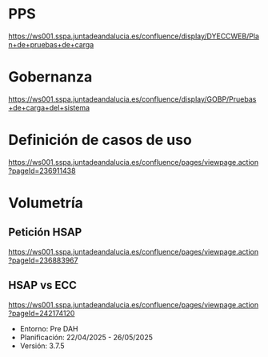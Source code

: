 # PPS
https://ws001.sspa.juntadeandalucia.es/confluence/display/DYECCWEB/Plan+de+pruebas+de+carga

# Gobernanza
https://ws001.sspa.juntadeandalucia.es/confluence/display/GOBP/Pruebas+de+carga+del+sistema

# Definición de casos de uso
https://ws001.sspa.juntadeandalucia.es/confluence/pages/viewpage.action?pageId=236911438

# Volumetría 
## Petición HSAP
https://ws001.sspa.juntadeandalucia.es/confluence/pages/viewpage.action?pageId=236883967

## HSAP vs ECC
https://ws001.sspa.juntadeandalucia.es/confluence/pages/viewpage.action?pageId=242174120


- Entorno: Pre DAH
- Planificación: 22/04/2025 - 26/05/2025
- Versión: 3.7.5